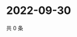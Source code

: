 # 2022-09-30

共 0 条

<!-- BEGIN WEIBO -->
<!-- 最后更新时间 Fri Sep 30 2022 05:18:10 GMT+0800 (China Standard Time) -->

<!-- END WEIBO -->
